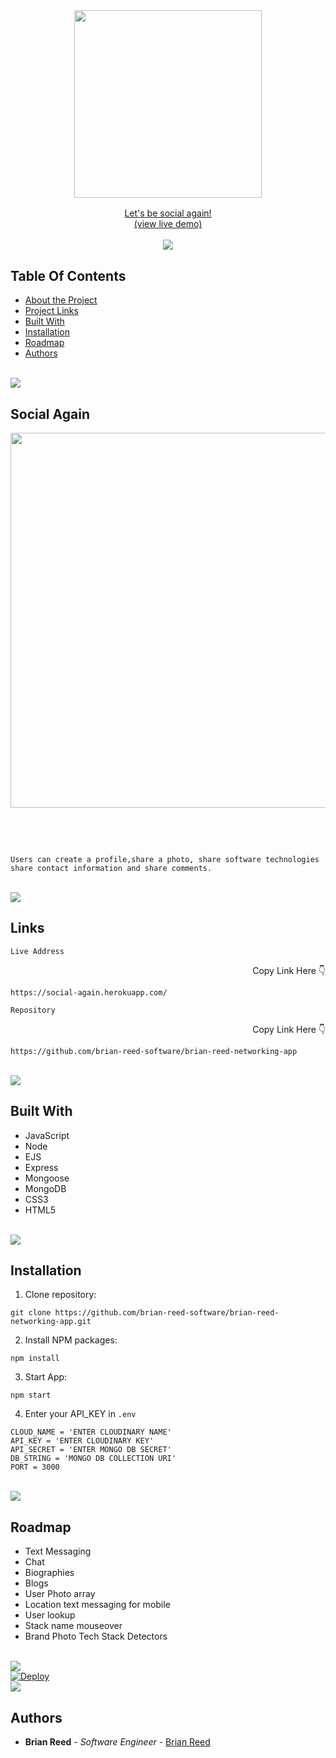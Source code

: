<br/>
<p align="center">
  <h3 align="center">  
    <a href="http://social-again.herokuapp.com/" target="_blank">
      <img src="https://res.cloudinary.com/at100dev/image/upload/v1628713361/social_again_l9lsgr.svg" width="300px">
   
</h3>

  <p align="center">
    Let's be social again!
    <br/>
      (view live demo)
     </a>
    <br/>
    <br/>
<img src="https://raw.githubusercontent.com/andreasbm/readme/master/assets/lines/colored.png">
  </p>
</p>

## Table Of Contents

* [About the Project](#Social-Again)
* [Project Links](#links)
* [Built With](#built-with)
* [Installation](#installation)
* [Roadmap](#roadmap)
* [Authors](#authors)

<br/>
  <img src="https://raw.githubusercontent.com/andreasbm/readme/master/assets/lines/colored.png">
<br/>

## Social Again
  <p align="center">
<a href="http://social-again.herokuapp.com/" target="_blank">
<img width="600px" src="https://repository-images.githubusercontent.com/370849781/d3bf52de-6d67-4a73-9b17-616e31d05fbf">
</a>
</p>
<br>
<br>

```Social Again is a social networking application for software technology enthusiasts to be social again.

Users can create a profile,share a photo, share software technologies share contact information and share comments.
```


<br/>
  <img src="https://raw.githubusercontent.com/andreasbm/readme/master/assets/lines/colored.png">
<br/>

## Links

```Live Address```
<p align="right">Copy Link Here 👇 </p>

```
https://social-again.herokuapp.com/
```

```Repository```
<p align="right">Copy Link Here 👇 </p>

```
https://github.com/brian-reed-software/brian-reed-networking-app
```

<br/>
  <img src="https://raw.githubusercontent.com/andreasbm/readme/master/assets/lines/colored.png">
<br/>


## Built With

* JavaScript
* Node
* EJS
* Express
* Mongoose
* MongoDB
* CSS3
* HTML5


 <br/>
    <img src="https://raw.githubusercontent.com/andreasbm/readme/master/assets/lines/colored.png">
 <br/>


## Installation


1. Clone repository:

```
git clone https://github.com/brian-reed-software/brian-reed-networking-app.git
```

2. Install NPM packages:

```
npm install
```

3. Start App:

```
npm start
```

4. Enter your API_KEY in `.env`

```JS
CLOUD_NAME = 'ENTER CLOUDINARY NAME'
API_KEY = 'ENTER CLOUDINARY KEY'
API_SECRET = 'ENTER MONGO DB SECRET'
DB_STRING = 'MONGO DB COLLECTION URI'
PORT = 3000
```
 <br/>
    <img src="https://raw.githubusercontent.com/andreasbm/readme/master/assets/lines/colored.png">
 <br/>

##  Roadmap

  
* Text Messaging 
* Chat
* Biographies
* Blogs
* User Photo array
* Location text messaging for mobile
* User lookup
* Stack name mouseover
* Brand Photo Tech Stack Detectors

<br/>
  <img src="https://raw.githubusercontent.com/andreasbm/readme/master/assets/lines/colored.png">
<br/>

<a href="https://heroku.com/deploy">
  <img src="https://www.herokucdn.com/deploy/button.svg" alt="Deploy">
</a>

<br/>
  <img src="https://raw.githubusercontent.com/andreasbm/readme/master/assets/lines/colored.png">
<br/>


## Authors

* **Brian Reed** - *Software Engineer* - [Brian Reed](https://brian-reed.me)


